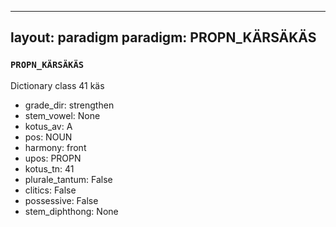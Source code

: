 
---
layout: paradigm
paradigm: PROPN_KÄRSÄKÄS
---
### ` PROPN_KÄRSÄKÄS `

Dictionary class 41 käs
* grade_dir: strengthen
* stem_vowel: None
* kotus_av: A
* pos: NOUN
* harmony: front
* upos: PROPN
* kotus_tn: 41
* plurale_tantum: False
* clitics: False
* possessive: False
* stem_diphthong: None
